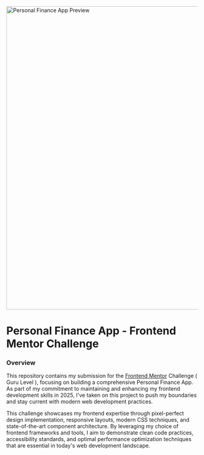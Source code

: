 <img src="https://filedn.com/llQAcN2w6V9BAgE3sxSdnCJ/finance_app/README_INTRO.png" alt="Personal Finance App Preview" width="800"/>

# Personal Finance App - Frontend Mentor Challenge

### Overview

This repository contains my submission for the [Frontend Mentor](https://www.frontendmentor.io/home) Challenge ( Guru Level ), focusing on building a comprehensive Personal Finance App. As part of my commitment to maintaining and enhancing my frontend development skills in 2025, I've taken on this project to push my boundaries and stay current with modern web development practices.

This challenge showcases my frontend expertise through pixel-perfect design implementation, responsive layouts, modern CSS techniques, and state-of-the-art component architecture. By leveraging my choice of frontend frameworks and tools, I aim to demonstrate clean code practices, accessibility standards, and optimal performance optimization techniques that are essential in today's web development landscape.
